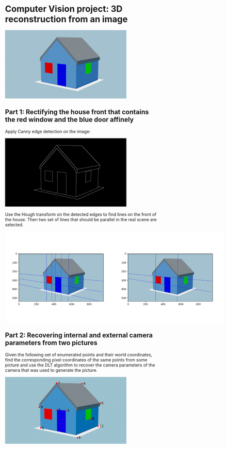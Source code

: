 # Computer Vision project: 3D reconstruction from an image

<img src='house1.png' width="400px" />

## Part 1: Rectifying the house front that contains the red window and the blue door affinely

Apply Canny edge detection on the image:

<img src='./figures/5 canny_ours.png' width="400px" />

Use the Hough transform on the detected edges to find lines on the front of the house. Then two set of lines that should be parallel in the real scene are selected.

<div style="display: flex;">
  <img src="./figures/front_lines.png" alt="Image 1" width="400" height="300">
  <img src="./figures/parallel_lines.png" width="400" height="300">
</div>


## Part 2: Recovering internal and external camera parameters from two pictures

Given the following set of enumerated points and their world coordinates, find the corresponding pixel coordinates of the same points from
some picture and use the DLT algorithm to recover the camera parameters of the camera that was used to generate the picture.

<img src='./figures/house_points.png' width="400px" />

